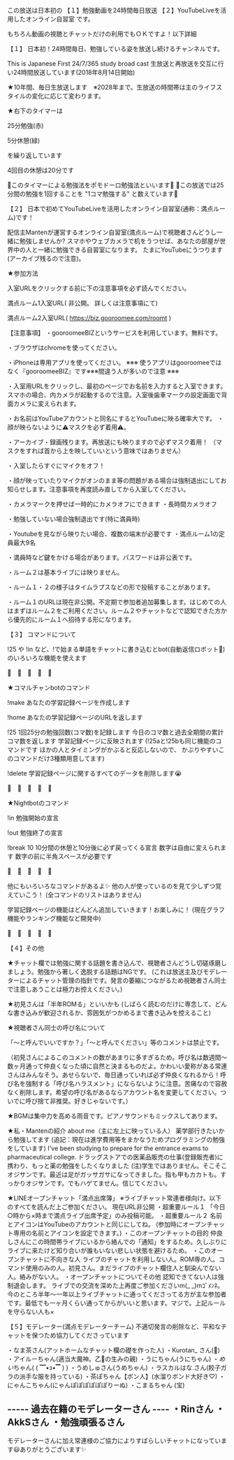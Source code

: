 この放送は日本初の 【１】勉強動画を24時間毎日放送 【２】YouTubeLiveを活用したオンライン自習室 です。

もちろん動画の視聴とチャットだけの利用でもＯＫですよ！以下詳細 

【１】 
日本初！24時間毎日、勉強している姿を放送し続けるチャンネルです。

This is Japanese First 24/7/365 study broad cast 
生放送と再放送を交互に行い24時間放送しています(2018年8月14日開始)

★10年間、毎日生放送します　※2028年まで。生放送の時間帯は主のライフスタイルの変化に応じて変わります。

★右下のタイマーは

25分勉強(赤)

5分休憩(緑)

を繰り返しています

4回目の休憩は20分です

🍅このタイマーによる勉強法をポモドーロ勉強法といいます🍅
🍅この放送では25分間の勉強を1回することを "1コマ勉強する" と数えています🍅


【２】
日本で初めてYouTubeLiveを活用したオンライン自習室(通称：満点ルーム)です！

配信主Mantenが運営するオンライン自習室(満点ルーム)で視聴者さんどうし一緒に勉強しませんか? 
スマホやウェブカメラで机をうつせば、あなたの部屋が世界中の人と一緒に勉強できる自習室になります。
たまにYouTubeにうつります(アーカイブ残るので注意)。

★参加方法

入室URLをクリックする前に下の注意事項を必ず読んでください。

満点ルーム1入室URL( 非公開。 詳しくは注意事項にて)

満点ルーム2入室URL( https://biz.gooroomee.com/roomt )

【注意事項】
・gooroomeeBIZというサービスを利用しています。無料です。

・ブラウザはchromeを使ってください。

・iPhoneは専用アプリを使ってください。
※※※ 使うアプリはgooroomeeではなく『gooroomeeBIZ』です※※※間違う人が多いので注意 ※※※

・入室用URLをクリックし、最初のページでお名前を入力すると入室できます。スマホの場合、内カメラが起動するので注意。入室後歯車マークの設定画面で背面カメラに変えられます。

・お名前はYouTubeアカウントと同名にするとYouTubeに映る確率大です。 ・顔が映らないように⚠マスクを必ず着用⚠。

・アーカイブ・録画残ります。再放送にも映りますので必ずマスク着用！ （マスクをすれば首から上を映していいという意味ではありません）

・入室したらすぐにマイクをオフ！

・顔が映っていたりマイクがオンのまま等の問題がある場合は強制退出にしてお知らせします。注意事項を再度読み直してから入室してください。

・カメラマークを押せば一時的にカメラオフにできます ・長時間カメラオフ

・勉強していない場合強制退出です(特に満員時)

・Youtubeを見ながら映りたい場合、複数の端末が必要です ・満点ルーム1の定員最大9名

・満員時など鍵をかける場合があります。パスワードは非公表です。

・ルーム２は基本ライブには映りません。

・ルーム１・２の様子はタイムラプスなどの形で投稿することがあります。

・ルーム１のURLは現在非公開。不定期で参加者追加募集します。はじめての人はまずはルーム２をご利用ください。ルーム２やチャットなどで認知できた方から優先的にルーム１へ招待する形になります。

【３】
コマンドについて

!25 や !in など、!で始まる単語をチャットに書き込むとbot(自動返信ロボット🤖)のいろいろな機能を使えます


🤖　🤖　🤖　🤖　🤖

★コマルチャンbotのコマンド

!make
あなたの学習記録ページを作成します

!home
あなたの学習記録ページのURLを返します

!25
1回25分の勉強回数(コマ数)を記録します
今日のコマ数と過去全期間の累計コマ数を返します
学習記録ページに反映されます
(!25aと!25bも同じ機能のコマンドです
ほかの人とタイミングがかぶると反応しないので、
かぶりやすいこのコマンドだけ3種類用意してます)

!delete
学習記録ページに関するすべてのデータを削除します😭

🤖　🤖　🤖　🤖　🤖

★Nightbotのコマンド

!in
勉強開始の宣言

!out
勉強終了の宣言

!break 10
10分間の休憩と10分後に必ず戻ってくる宣言
数字は自由に変えられます
数字の前に半角スペースが必要です

🤖　🤖　🤖　🤖　🤖

他にもいろいろなコマンドがあるよ✨
他の人が使っているのを見て少しずつ覚えていこう！
(全コマンドのリストはありません)

学習記録ページの機能はどんどん追加していきます！お楽しみに！
(現在グラフ機能やランキング機能など開発中)

🤖　🤖　🤖　🤖　🤖

【４】その他

★チャット欄では勉強に関する話題を書き込んで、視聴者さんどうし切磋琢磨しましょう。勉強から著しく逸脱する話題はNGです。
(これは放送主及びモデレーターによるチャット管理の指針です。発言の萎縮につながるため視聴者さん同士で注意しあうことは極力お控えください。) 

★初見さんは「半年ROMる」といいかも
(しばらく読むのだけに専念して、どんな書き込みが歓迎されるか、雰囲気がつかめるまで書き込みを控えること)

★視聴者さん同士の呼び名について

「～と呼んでいいですか？」「～と呼んでください」等のコメントは禁止です。

（初見さんによるこのコメントの数があまりに多すぎるため。呼び名は数週間～数ヶ月通って仲良くなった頃に自然と決まるものだよ。かわいい愛称がある常連さんはみんなそう。あせらないで、毎日通っていれば必ず仲良くなれるから！呼び名を強制する「呼び名ハラスメント」にならないように注意。苦痛なので容赦なく削除します。希望の呼び名があるならアカウント名を変更してください。ついでに呼び捨て非推奨。好きじゃないです。）

★BGMは集中力を高める雨音です。ピアノサウンドもミックスしてあります。

★私・Mantenの紹介 about me（主に左上に映っている人） 薬学部行きたいから勉強してます (追記：現在は進学費用等をまかなうためプログラミングの勉強をしています) I've been studying to prepare for the entrance exams to pharmaceutical college. 
ドラッグストアでの医薬品販売の仕事(登録販売者)に携わり、もっと薬の勉強をしたくなりました 
(注)学生ではありません。そこそこオジサンです。最近は足がガッサガサになってきました。指も甲もカカトも。すっかりオジサンです。でもハゲてません。信じてください。 

★LINEオープンチャット「満点出席簿」
※ライブチャット常連者様向け。以下のすべてを読んだ上ご参加ください。 
現在URL非公開
・超重要ルール１ 「今日○時から×時まで満点ライブ出席予定」のみ投稿可能。
・超重要ルール２ 名前とアイコンはYouTubeのアカウントと同じにしてね。 (参加時にオープンチャット専用の名前とアイコンを設定できます。) 
・このオープンチャットの目的 
仲良しさんにこの時間帯ライブにいるから絡んでの「通知」をするため。久しぶりにライブに来たけど知り合いが誰もいない悲しい状態を避けるため。 
・このオープンチャットに不向きな人 
ライブのチャットを利用しない人。ROM専の人。コマンド使用のみの人。初見さん。まだライブのチャット欄住人と馴染んでない人。絡みがない人。 
・オープンチャットについてその他 認知できてない人は強制退会します。
ライブでの交流を深めた上再度ご参加くださいm(_ _)mｺﾞﾒﾝﾈ。 
今のところ半年～一年以上ライブチャットに通ってくださってる方が主な参加者です。最低でも一ヶ月くらい通ってからがいいと思います。マジで。上記ルールを守らない人も×


【５】モデレーター(満点モデレーターチーム)
不適切発言の削除など、平和なチャットを保つため協力してくださっています

・なま茶さん(アットホームなチャット欄の礎を作った人)
・Kurotan_ さん(🐧)
・アイルーちゃん(適当大魔神。乙🍛の生みの親)
・うにちゃん(うにちゃん)
・*めい*ちゃん( ( ▔•з•▔ ) )
・うめしゅさん(うめちゃん)
・ラスカルはな.さん(餃子ガラの派手な服を持っている)
・茶ぽちゃん【ボン人】(水溜りボンド大好き♡)
・にゃんこちゃん(にゃんぽぽぽぽぽぽりーぬ)
・こまるちゃん (宝)

----- 過去在籍のモデレーターさん ----
・Rinさん
・AkkSさん
・勉強頑張るさん
----------------------------------------------------------

モデレーターさんに加え常連様のご協力によりすばらしいチャットになっています😃ありがとうございます✨
